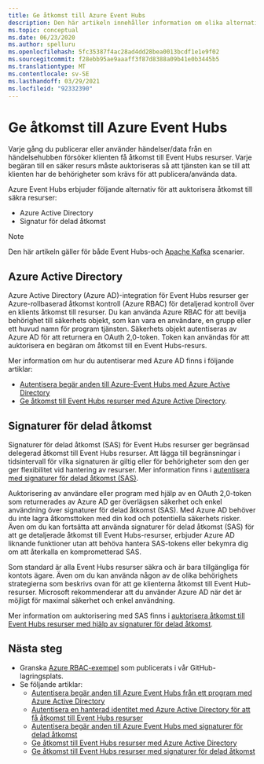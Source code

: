 ```yaml
---
title: Ge åtkomst till Azure Event Hubs
description: Den här artikeln innehåller information om olika alternativ för att auktorisera åtkomst till Azure Event Hubs-resurser.
ms.topic: conceptual
ms.date: 06/23/2020
ms.author: spelluru
ms.openlocfilehash: 5fc35387f4ac28ad4dd28bea0013bcdf1e1e9f02
ms.sourcegitcommit: f28ebb95ae9aaaff3f87d8388a09b41e0b3445b5
ms.translationtype: MT
ms.contentlocale: sv-SE
ms.lasthandoff: 03/29/2021
ms.locfileid: "92332390"
---
```

# <a name="authorize-access-to-azure-event-hubs"></a>Ge åtkomst till Azure Event Hubs
Varje gång du publicerar eller använder händelser/data från en händelsehubben försöker klienten få åtkomst till Event Hubs resurser. Varje begäran till en säker resurs måste auktoriseras så att tjänsten kan se till att klienten har de behörigheter som krävs för att publicera/använda data. 

Azure Event Hubs erbjuder följande alternativ för att auktorisera åtkomst till säkra resurser:

- Azure Active Directory
- Signatur för delad åtkomst

> [!NOTE]
> Den här artikeln gäller för både Event Hubs-och [Apache Kafka](event-hubs-for-kafka-ecosystem-overview.md) scenarier. 

## <a name="azure-active-directory"></a>Azure Active Directory
Azure Active Directory (Azure AD)-integration för Event Hubs resurser ger Azure-rollbaserad åtkomst kontroll (Azure RBAC) för detaljerad kontroll över en klients åtkomst till resurser. Du kan använda Azure RBAC för att bevilja behörighet till säkerhets objekt, som kan vara en användare, en grupp eller ett huvud namn för program tjänsten. Säkerhets objekt autentiseras av Azure AD för att returnera en OAuth 2,0-token. Token kan användas för att auktorisera en begäran om åtkomst till en Event Hubs-resurs.

Mer information om hur du autentiserar med Azure AD finns i följande artiklar:

- [Autentisera begär anden till Azure-Event Hubs med Azure Active Directory](authenticate-application.md)
- [Ge åtkomst till Event Hubs resurser med Azure Active Directory](authorize-access-azure-active-directory.md).

## <a name="shared-access-signatures"></a>Signaturer för delad åtkomst 
Signaturer för delad åtkomst (SAS) för Event Hubs resurser ger begränsad delegerad åtkomst till Event Hubs resurser. Att lägga till begränsningar i tidsintervall för vilka signaturen är giltig eller för behörigheter som den ger ger flexibilitet vid hantering av resurser. Mer information finns i [autentisera med signaturer för delad åtkomst (SAS)](authenticate-shared-access-signature.md). 

Auktorisering av användare eller program med hjälp av en OAuth 2,0-token som returnerades av Azure AD ger överlägsen säkerhet och enkel användning över signaturer för delad åtkomst (SAS). Med Azure AD behöver du inte lagra åtkomsttoken med din kod och potentiella säkerhets risker. Även om du kan fortsätta att använda signaturer för delad åtkomst (SAS) för att ge detaljerade åtkomst till Event Hubs-resurser, erbjuder Azure AD liknande funktioner utan att behöva hantera SAS-tokens eller bekymra dig om att återkalla en komprometterad SAS. 

Som standard är alla Event Hubs resurser säkra och är bara tillgängliga för kontots ägare. Även om du kan använda någon av de olika behörighets strategierna som beskrivs ovan för att ge klienterna åtkomst till Event Hub-resurser. Microsoft rekommenderar att du använder Azure AD när det är möjligt för maximal säkerhet och enkel användning.

Mer information om auktorisering med SAS finns i [auktorisera åtkomst till Event Hubs resurser med hjälp av signaturer för delad åtkomst](authorize-access-shared-access-signature.md).

## <a name="next-steps"></a>Nästa steg
- Granska [Azure RBAC-exempel](https://github.com/Azure/azure-event-hubs/tree/master/samples/DotNet/Microsoft.Azure.EventHubs/Rbac) som publicerats i vår GitHub-lagringsplats. 
- Se följande artiklar:
    - [Autentisera begär anden till Azure Event Hubs från ett program med Azure Active Directory](authenticate-application.md)
    - [Autentisera en hanterad identitet med Azure Active Directory för att få åtkomst till Event Hubs resurser](authenticate-managed-identity.md)
    - [Autentisera begär anden till Azure Event Hubs med signaturer för delad åtkomst](authenticate-shared-access-signature.md)
    - [Ge åtkomst till Event Hubs resurser med Azure Active Directory](authorize-access-azure-active-directory.md)
    - [Ge åtkomst till Event Hubs resurser med signaturer för delad åtkomst](authorize-access-shared-access-signature.md)

